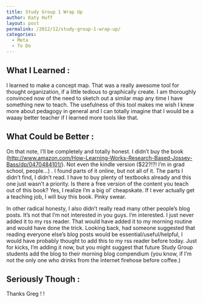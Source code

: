 ```yaml
---
title: Study Group 1 Wrap Up
author: Katy Huff
layout: post
permalink: /2012/12/study-group-1-wrap-up/
categories:
  - Meta
  - To Do
---
```

## What I Learned :

I learned to make a concept map. That was a really awesome tool for thought organization, if a little tedious to graphically create. I am thoroughly convinced now of the need to sketch out a similar map any time I have something new to teach. The usefulness of this tool makes me wish I knew more about pedagogy in general and I can totally imagine that I would be a waaay better teacher if I learned more tools like that.

## What Could be Better :

On that note, I&#8217;ll be completely and totally honest. I didn&#8217;t buy the book (http://www.amazon.com/How-Learning-Works-Research-Based-Jossey-Bass/dp/0470484101/). Not even the kindle version ($22?!?! I&#8217;m in grad school, people&#8230;) . I found parts of it online, but not all of it. The parts I didn&#8217;t find, I didn&#8217;t read. I have to buy plenty of textbooks already and this one just wasn&#8217;t a priority. Is there a free version of the content you teach out of this book? Yes, I realize I&#8217;m a big ol&#8217; cheapskate. If I ever actually get a teaching job, I will buy this book. Pinky swear.

In other radical honesty, I also didn&#8217;t really read many other people&#8217;s blog posts. It&#8217;s not that I&#8217;m not interested in you guys. I&#8217;m interested. I just never added it to my rss reader. That would have added it to my morning routine and would have done the trick. Looking back, had someone suggested that reading everyone else&#8217;s blog posts would be essential/useful/helpful, I would have probably thought to add this to my rss reader before today. Just for kicks, I&#8217;m adding it now, but you might suggest that future Study Group students add the blog to their morning blog compendium (you know, if I&#8217;m not the only one who drinks from the internet firehose before coffee.)

## Seriously Though :

Thanks Greg ! !